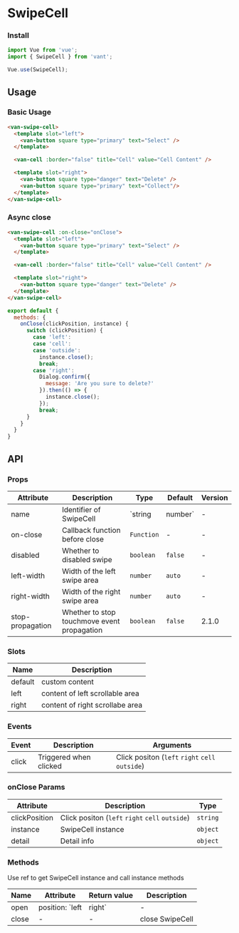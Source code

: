# SwipeCell

### Install

``` javascript
import Vue from 'vue';
import { SwipeCell } from 'vant';

Vue.use(SwipeCell);
```

## Usage

### Basic Usage

```html
<van-swipe-cell>
  <template slot="left">
    <van-button square type="primary" text="Select" />
  </template>

  <van-cell :border="false" title="Cell" value="Cell Content" />

  <template slot="right">
    <van-button square type="danger" text="Delete" />
    <van-button square type="primary" text="Collect"/>
  </template>
</van-swipe-cell>
```

### Async close

```html
<van-swipe-cell :on-close="onClose">
  <template slot="left">
    <van-button square type="primary" text="Select" />
  </template>

  <van-cell :border="false" title="Cell" value="Cell Content" />

  <template slot="right">
    <van-button square type="danger" text="Delete" />
  </template>
</van-swipe-cell>
```

```js
export default {
  methods: {
    onClose(clickPosition, instance) {
      switch (clickPosition) {
        case 'left':
        case 'cell':
        case 'outside':
          instance.close();
          break;
        case 'right':
          Dialog.confirm({
            message: 'Are you sure to delete?'
          }).then(() => {
            instance.close();
          });
          break;
      }
    }
  }
}
```

## API

### Props

| Attribute | Description | Type | Default | Version |
|------|------|------|------|------|
| name | Identifier of SwipeCell | `string | number` | - | 2.0.4 |
| on-close | Callback function before close | `Function` | - | - |
| disabled | Whether to disabled swipe | `boolean` | `false` | - |
| left-width | Width of the left swipe area | `number` | `auto` | - |
| right-width | Width of the right swipe area | `number` | `auto` | - |
| stop-propagation | Whether to stop touchmove event propagation | `boolean` | `false` | 2.1.0 |

### Slots

| Name | Description |
|------|------|
| default | custom content |
| left | content of left scrollable area |
| right | content of right scrollabe area |

### Events

| Event | Description | Arguments |
|------|------|------|
| click | Triggered when clicked | Click positon (`left` `right` `cell` `outside`) |

### onClose Params

| Attribute | Description | Type |
|------|------|------|
| clickPosition | Click positon (`left` `right` `cell` `outside`) | `string` |
| instance | SwipeCell instance | `object` |
| detail | Detail info | `object` |

### Methods

Use ref to get SwipeCell instance and call instance methods

| Name | Attribute | Return value | Description |
|------|------|------|------|
| open | position: `left | right` | - | open SwipeCell |
| close | - | - | close SwipeCell |
